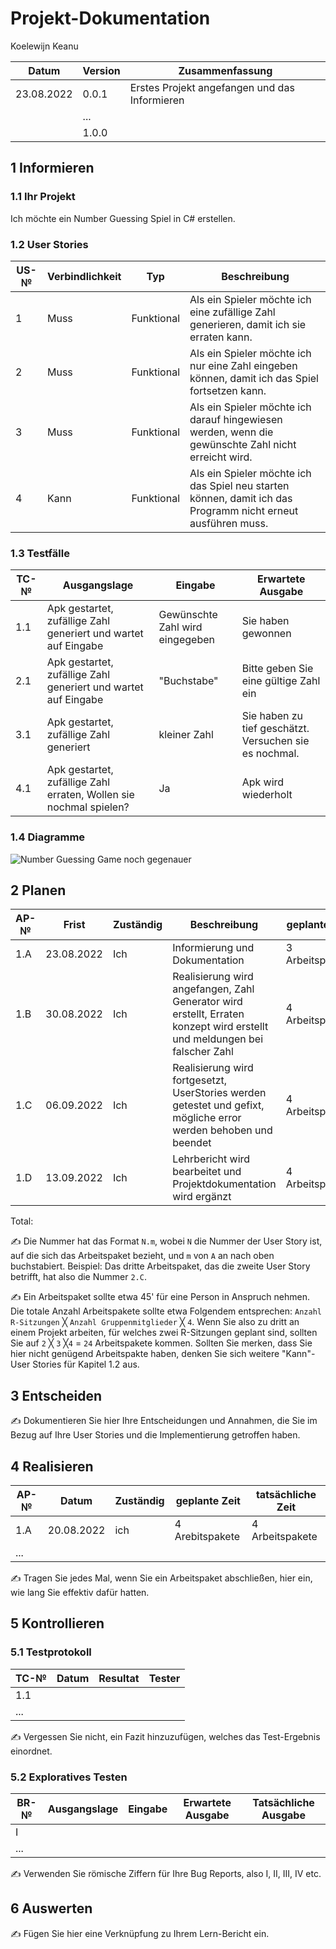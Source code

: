 # Projekt-Dokumentation

Koelewijn Keanu

| Datum | Version | Zusammenfassung                                              |
| ----- | ------- | ------------------------------------------------------------ |
|23.08.2022| 0.0.1 |Erstes Projekt angefangen und das Informieren|
|       | ...     |                                                              |
|       | 1.0.0   |                                                              |

## 1 Informieren

### 1.1 Ihr Projekt

Ich möchte ein Number Guessing Spiel in C# erstellen.

### 1.2 User Stories

| US-№ | Verbindlichkeit | Typ  | Beschreibung                       |
| ---- | --------------- | ---- | ---------------------------------- |
| 1    | Muss            |Funktional| Als ein Spieler möchte ich eine zufällige Zahl generieren, damit ich sie erraten kann.|
| 2    | Muss            |Funktional|Als ein Spieler möchte ich nur eine Zahl eingeben können, damit ich das Spiel fortsetzen kann.|
| 3    | Muss            |Funktional| Als ein Spieler möchte ich darauf hingewiesen werden, wenn die gewünschte Zahl nicht erreicht wird.|
| 4    | Kann            |Funktional|Als ein Spieler möchte ich das Spiel neu starten können, damit ich das Programm nicht erneut ausführen muss.|

### 1.3 Testfälle

| TC-№ | Ausgangslage | Eingabe | Erwartete Ausgabe |
| ---- | ------------ | ------- | ----------------- |
| 1.1  |Apk gestartet, zufällige Zahl generiert und wartet auf Eingabe|Gewünschte Zahl wird eingegeben|Sie haben gewonnen|
| 2.1  |Apk gestartet, zufällige Zahl generiert und wartet auf Eingabe|"Buchstabe"|Bitte geben Sie eine gültige Zahl ein|
| 3.1  |Apk gestartet, zufällige Zahl generiert|kleiner Zahl|Sie haben zu tief geschätzt. Versuchen sie es nochmal.|
| 4.1  |Apk gestartet, zufällige Zahl erraten, Wollen sie nochmal spielen?|Ja|Apk wird wiederholt|

### 1.4 Diagramme
![Number Guessing Game noch gegenauer](https://user-images.githubusercontent.com/110892283/186118243-1b8f3061-4e03-4b51-ad8a-db9c58439c1b.png)


## 2 Planen

| AP-№ | Frist | Zuständig | Beschreibung | geplante Zeit |
| ---- | ----- | --------- | ------------ | ------------- |
| 1.A  |23.08.2022|Ich|Informierung und Dokumentation|3 Arbeitspakete|
| 1.B  |30.08.2022|Ich|Realisierung wird angefangen, Zahl Generator wird erstellt, Erraten konzept wird erstellt und meldungen bei falscher Zahl|4 Arbeitspakete|
| 1.C  |06.09.2022|Ich|Realisierung wird fortgesetzt, UserStories werden getestet und gefixt, mögliche error werden behoben und beendet|4 Arbeitspakete|
| 1.D  |13.09.2022|Ich|Lehrbericht wird bearbeitet und Projektdokumentation wird ergänzt|4 Arbeitspakete|
Total: 

✍️ Die Nummer hat das Format `N.m`, wobei `N` die Nummer der User Story ist, auf die sich das Arbeitspaket bezieht, und `m` von `A` an nach oben buchstabiert. Beispiel: Das dritte Arbeitspaket, das die zweite User Story betrifft, hat also die Nummer `2.C`.

✍️ Ein Arbeitspaket sollte etwa 45' für eine Person in Anspruch nehmen. Die totale Anzahl Arbeitspakete sollte etwa Folgendem entsprechen: `Anzahl R-Sitzungen` ╳ `Anzahl Gruppenmitglieder` ╳ `4`. Wenn Sie also zu dritt an einem Projekt arbeiten, für welches zwei R-Sitzungen geplant sind, sollten Sie auf `2` ╳ `3` ╳`4` = `24` Arbeitspakete kommen. Sollten Sie merken, dass Sie hier nicht genügend Arbeitspakte haben, denken Sie sich weitere "Kann"-User Stories für Kapitel 1.2 aus.

## 3 Entscheiden

✍️ Dokumentieren Sie hier Ihre Entscheidungen und Annahmen, die Sie im Bezug auf Ihre User Stories und die Implementierung getroffen haben.

## 4 Realisieren

| AP-№ | Datum | Zuständig | geplante Zeit | tatsächliche Zeit |
| ---- | ----- | --------- | ------------- | ----------------- |
| 1.A  |20.08.2022|ich|4 Arebitspakete|4 Arbeitspakete|
| ...  |       |           |               |                   |

✍️ Tragen Sie jedes Mal, wenn Sie ein Arbeitspaket abschließen, hier ein, wie lang Sie effektiv dafür hatten.

## 5 Kontrollieren

### 5.1 Testprotokoll

| TC-№ | Datum | Resultat | Tester |
| ---- | ----- | -------- | ------ |
| 1.1  |       |          |        |
| ...  |       |          |        |

✍️ Vergessen Sie nicht, ein Fazit hinzuzufügen, welches das Test-Ergebnis einordnet.

### 5.2 Exploratives Testen

| BR-№ | Ausgangslage | Eingabe | Erwartete Ausgabe | Tatsächliche Ausgabe |
| ---- | ------------ | ------- | ----------------- | -------------------- |
| I    |              |         |                   |                      |
| ...  |              |         |                   |                      |

✍️ Verwenden Sie römische Ziffern für Ihre Bug Reports, also I, II, III, IV etc.

## 6 Auswerten

✍️ Fügen Sie hier eine Verknüpfung zu Ihrem Lern-Bericht ein.
